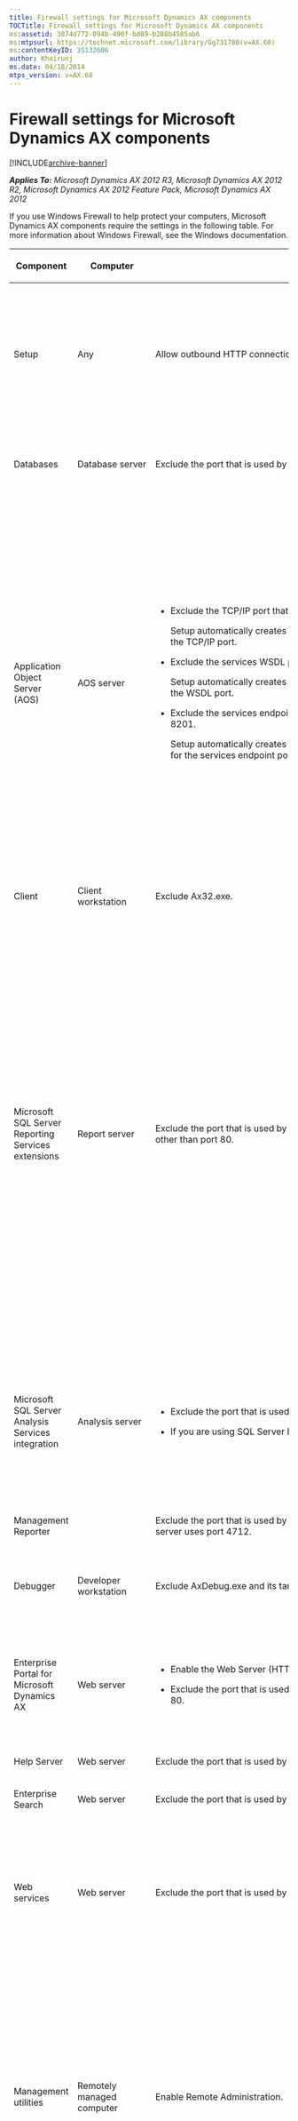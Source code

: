 ```yaml
---
title: Firewall settings for Microsoft Dynamics AX components
TOCTitle: Firewall settings for Microsoft Dynamics AX components
ms:assetid: 3874d772-094b-490f-bd89-b288b4585ab6
ms:mtpsurl: https://technet.microsoft.com/library/Gg731780(v=AX.60)
ms:contentKeyID: 35132606
author: Khairunj
ms.date: 04/18/2014
mtps_version: v=AX.60
---
```


# Firewall settings for Microsoft Dynamics AX components 


[!INCLUDE[archive-banner](includes/archive-banner.md)]


_**Applies To:** Microsoft Dynamics AX 2012 R3, Microsoft Dynamics AX 2012 R2, Microsoft Dynamics AX 2012 Feature Pack, Microsoft Dynamics AX 2012_

If you use Windows Firewall to help protect your computers, Microsoft Dynamics AX components require the settings in the following table. For more information about Windows Firewall, see the Windows documentation.

<table>
<colgroup>
<col style="width: 25%" />
<col style="width: 25%" />
<col style="width: 25%" />
<col style="width: 25%" />
</colgroup>
<thead>
<tr class="header">
<th><p>Component</p></th>
<th><p>Computer</p></th>
<th><p>Firewall setting</p></th>
<th><p>Notes</p></th>
</tr>
</thead>
<tbody>
<tr class="odd">
<td><p>Setup</p></td>
<td><p>Any</p></td>
<td><p>Allow outbound HTTP connections.</p></td>
<td><p>To access the documentation that is available from the Setup wizard, you must be able to connect to the Internet from the computer where you are running Setup.</p></td>
</tr>
<tr class="even">
<td><p>Databases</p></td>
<td><p>Database server</p></td>
<td><p>Exclude the port that is used by Microsoft SQL Server. By default, SQL Server uses port 1433.</p></td>
<td><p>For more information, see the SQL Server documentation.</p></td>
</tr>
<tr class="odd">
<td><p>Application Object Server (AOS)</p></td>
<td><p>AOS server</p></td>
<td><ul>
<li><p>Exclude the TCP/IP port that is used by the AOS instance. By default, AOS uses port 2712.</p>
<p>Setup automatically creates the inbound rule &quot;Dynamics AX 6.0 –MicrosoftDynamicsAX (RPC)&quot; for the TCP/IP port.</p></li>
<li><p>Exclude the services WSDL port that is used by the AOS instance. By default, AOS uses port 8101.</p>
<p>Setup automatically creates the inbound rule &quot;Dynamics AX 6.0 –MicrosoftDynamicsAX (WSDL)&quot; for the WSDL port.</p></li>
<li><p>Exclude the services endpoint port that is used by the AOS instance. By default, AOS uses port 8201.</p>
<p>Setup automatically creates the inbound rule &quot;Dynamics AX 6.0 –MicrosoftDynamicsAX (NetTCP)&quot; for the services endpoint port.</p></li>
</ul></td>
<td><p>Windows Firewall must be enabled on the computer. Each AOS instance must use a different port number.</p>
<div class="alert">

> [!NOTE]
> <P>By default, every time that you install an additional AOS instance on a computer, the TCP/IP port number and the services endpoint port numbers are incremented by 1. For example, by default, the second AOS instance on a computer is assigned to TCP/IP port 2713.</P>


</div></td>
</tr>
<tr class="even">
<td><p>Client</p></td>
<td><p>Client workstation</p></td>
<td><p>Exclude Ax32.exe.</p></td>
<td><p>The client uses a TCP port to connect to the AOS instance.</p></td>
</tr>
<tr class="odd">
<td><p>Microsoft SQL Server Reporting Services extensions</p></td>
<td><p>Report server</p></td>
<td><p>Exclude the port that is used by Reporting Services virtual directories, if Reporting Services uses a port other than port 80.</p></td>
<td><p>If you are installing Reporting Services extensions in a perimeter network, you may need to add a firewall policy that enables you to connect to the Microsoft Dynamics AX database. For example, if you are using Forefront Threat Management Gateway (TMG), you must add a <strong>Non-Web Server Protocol Rule</strong>. For more information, see <a href="https://technet.microsoft.com/library/cc441596.aspx">Configuring SQL Server publishing</a> in the Forefront TMG documentation.</p></td>
</tr>
<tr class="even">
<td><p>Microsoft SQL Server Analysis Services integration</p></td>
<td><p>Analysis server</p></td>
<td><ul>
<li><p>Exclude the port that is used by Analysis Services. By default, Analysis Services uses port 2383.</p></li>
<li><p>If you are using SQL Server Browser, you must also exclude port 2382.</p></li>
</ul></td>
<td><p>For more information about how to configure access to Analysis Services through Windows Firewall, see the SQL Server documentation on MSDN.</p></td>
</tr>
<tr class="odd">
<td><p>Management Reporter</p></td>
<td><p></p></td>
<td><p>Exclude the port that is used by the Management Reporter application server. By default, the application server uses port 4712.</p></td>
<td><p></p></td>
</tr>
<tr class="even">
<td><p>Debugger</p></td>
<td><p>Developer workstation</p></td>
<td><p>Exclude AxDebug.exe and its target programs, such as Ax32.exe and AxServ32.exe.</p></td>
<td><p>The debugger uses a dynamically allocated TCP port.</p></td>
</tr>
<tr class="odd">
<td><p>Enterprise Portal for Microsoft Dynamics AX</p></td>
<td><p>Web server</p></td>
<td><ul>
<li><p>Enable the Web Server (HTTP).</p></li>
<li><p>Exclude the port that is used by the Enterprise Portal website, if the site uses a port other than port 80.</p></li>
</ul></td>
<td><p>If you do not enable the Web Server in Windows Firewall, you can view the site only from the local server.</p></td>
</tr>
<tr class="even">
<td><p>Help Server</p></td>
<td><p>Web server</p></td>
<td><p>Exclude the port that is used by the Help Server web site, if the site uses a port other than port 80.</p></td>
<td><p></p></td>
</tr>
<tr class="odd">
<td><p>Enterprise Search</p></td>
<td><p>Web server</p></td>
<td><p>Exclude the port that is used by the Search web site, if the site uses a port other than port 80.</p></td>
<td><p></p></td>
</tr>
<tr class="even">
<td><p>Web services</p></td>
<td><p>Web server</p></td>
<td><p>Exclude the port that is used by the services web site, if the site uses a port other than port 80.</p></td>
<td><p>External programs use this port to consume the Microsoft Dynamics AX web services that are based on Internet Information Services (IIS).</p></td>
</tr>
<tr class="odd">
<td><p>Management utilities</p></td>
<td><p>Remotely managed computer</p></td>
<td><p>Enable Remote Administration.</p></td>
<td><p>You must enable Remote Administration on computers that are administered remotely by using Windows PowerShell. For example, enable Remote Administration on a computer if you deploy reports to that computer from another computer where Windows PowerShell is installed.</p></td>
</tr>
<tr class="even">
<td><p>Synch Service</p></td>
<td><p>Head-office communications server</p></td>
<td><ul>
<li><p>Exclude the port that is used by Microsoft SQL Server. By default, SQL Server uses port 1433.</p></li>
<li><p>Exclude the port that is used by Synch Service. By default, Synch Service uses port 16750.</p></li>
<li><p>Exclude the port that is used by Real-time Service. By default, Real-time Service uses port 1239.</p></li>
</ul></td>
<td><p>For instructions, see the <a href="https://go.microsoft.com/fwlink/?linkid=237283">PCI Implementation Guide for Microsoft Dynamics AX 2012 Feature Pack</a>.</p></td>
</tr>
<tr class="odd">
<td><p>Synch Service</p></td>
<td><p>Store communications server</p></td>
<td><ul>
<li><p>Enable Internet Protocol security (IPsec).</p></li>
<li><p>Exclude the port that is used by Microsoft SQL Server. By default, SQL Server uses port 1433.</p></li>
<li><p>Exclude the port that is used by Synch Service. By default, Synch Service uses port 16750.</p></li>
</ul></td>
<td><p>For more information, see the <a href="https://go.microsoft.com/fwlink/?linkid=237283">PCI Implementation Guide for Microsoft Dynamics AX 2012 Feature Pack</a>.</p></td>
</tr>
<tr class="even">
<td><p>Real-time Service</p></td>
<td><p></p></td>
<td><p>Exclude the port that is used by Real-time Service, if the site uses a port other than port 80.</p></td>
<td><p>For more information, see the <a href="https://go.microsoft.com/fwlink/?linkid=237283">PCI Implementation Guide for Microsoft Dynamics AX 2012 Feature Pack</a>.</p></td>
</tr>
<tr class="odd">
<td><p>Async Server</p></td>
<td><p></p></td>
<td><p>Exclude the HTTPS port that is used by Async Server.</p>
<p>Exclude the TCP port, if Async Server uses the TCP protocol.</p></td>
<td><p></p></td>
</tr>
<tr class="even">
<td><p>Retail POS</p></td>
<td><p>Store communications server</p></td>
<td><p>Exclude the port that is used by Microsoft SQL Server. By default, SQL Server uses port 1433.</p>
<p>Exclude the port that is used by Synch Service. By default, Synch Service uses port 16750.</p></td>
<td><p>For more information, see the <a href="https://go.microsoft.com/fwlink/?linkid=237283">PCI Implementation Guide for Microsoft Dynamics AX 2012 Feature Pack</a>.</p></td>
</tr>
<tr class="odd">
<td><p>Retail POS</p></td>
<td><p>Store database server</p></td>
<td><p>Exclude the port that is used by Microsoft SQL Server. By default, SQL Server uses port 1433.</p>
<p>On a register that has its own local database, you only need to open the firewall to SQL Server if Synch Service is on a computer other than the register.</p></td>
<td><p>For more information, see the <a href="https://go.microsoft.com/fwlink/?linkid=237283">PCI Implementation Guide for Microsoft Dynamics AX 2012 Feature Pack</a>.</p></td>
</tr>
<tr class="even">
<td><p>Retail Server</p></td>
<td><p>Retail Server</p></td>
<td><p>Exclude the port that is used by the Retail Server web site.</p></td>
<td><p></p></td>
</tr>
<tr class="odd">
<td><p>Retail Hardware Station</p></td>
<td><p>Retail Server</p></td>
<td><p>Exclude the port that is used by the Hardware Station web site.</p></td>
<td><p></p></td>
</tr>
<tr class="even">
<td><p>Retail online store</p></td>
<td><p>Web server</p></td>
<td><p>Exclude the ports that are used by the Retail online store web site. For a production environment, the online store uses ports 80 and 443, by default. For a developer environment, the online store uses the following ports, by default.</p>
<ul>
<li><p>40002: The online store (this is the port 80 site in production environments)</p></li>
<li><p>40004: The online store (this is the port 443 site in production environments with encrypted communications)</p></li>
<li><p>40003: The internal online store site (for changing site settings in SharePoint</p></li>
<li><p>40001: The internal product catalog site</p></li>
</ul></td>
<td><p></p></td>
</tr>
<tr class="odd">
<td><p>Microsoft Dynamics ERP RapidStart Connector</p></td>
<td><p>Microsoft Dynamics ERP RapidStart Services host machine</p></td>
<td><ul>
<li><p>Exclude the executable file for the Microsoft Dynamics ERP RapidStart Connector service. By default, the file is installed in this location:</p>
<p>%SystemDrive%\Program Files\Microsoft Dynamics AX\60\RapidStartConnectorService\Microsoft.Dynamics.AX.AppConfig.ConnectorLoaderService.exe</p></li>
<li><p>Exclude the endpoint port that is used by the Microsoft Dynamics ERP RapidStart Connector service. By default, the service communicates with the Windows Azure Service Bus on ports 9350-9354, 80, and 443.</p></li>
<li><p>Exclude the Windows Azure Cloud Services Protocols.</p></li>
</ul></td>
<td><p></p></td>
</tr>
</tbody>
</table>

  


